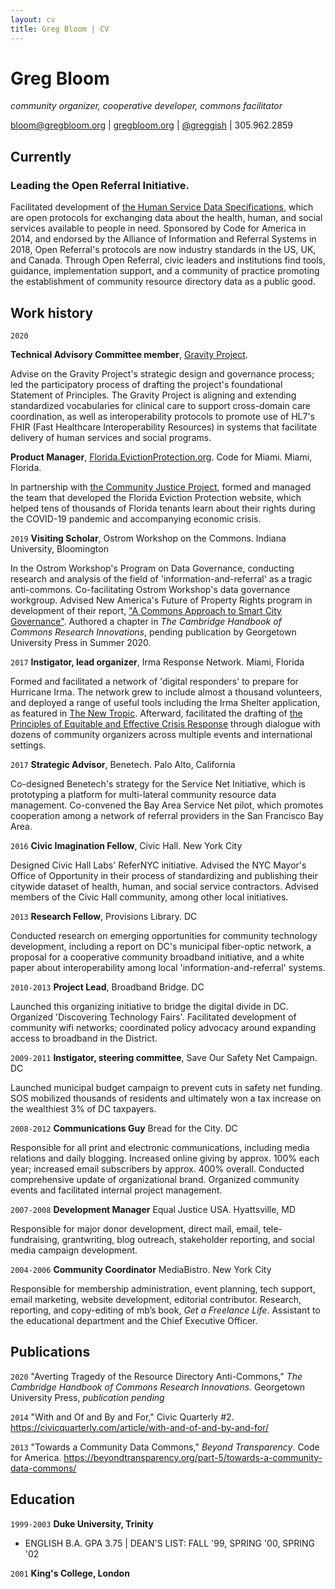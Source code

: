 ```yaml
---
layout: cv
title: Greg Bloom | CV
---
```

# Greg Bloom
_community organizer, cooperative developer, commons facilitator_

<div id="webaddress">
<a href="bloom@gregbloom.org">bloom@gregbloom.org</a>
| <a href="http://gregbloom.org">gregbloom.org</a> | <a href="http://twitter.com/greggish">@greggish</a> | 305.962.2859
</div>


## Currently

### Leading the Open Referral Initiative. 

Facilitated development of [the Human Service Data Specifications](http://docs.openreferral.org), which are open protocols for exchanging data about the health, human, and social services available to people in need. Sponsored by Code for America in 2014, and endorsed by the Alliance of Information and Referral Systems in 2018, Open Referral's protocols are now industry standards in the US, UK, and Canada. Through Open Referral, civic leaders and institutions find tools, guidance, implementation support, and a community of practice promoting the establishment of community resource directory data as a public good. 


## Work history

`2020`

__Technical Advisory Committee member__, [Gravity Project](https://www.hl7.org/gravity/). 

Advise on the Gravity Project's strategic design and governance process;  led the participatory process of drafting the project's foundational Statement of Principles. The Gravity Project is aligning and extending standardized vocabularies for clinical care to support cross-domain care coordination, as well as interoperability protocols to promote use of HL7's FHIR (Fast Healthcare Interoperability Resources) in systems that facilitate delivery of human services and social programs.

__Product Manager__, [Florida.EvictionProtection.org](http://florida.evictionprotection.org). Code for Miami. Miami, Florida. 

In partnership with [the Community Justice Project](http://communityjusticeproject.com/), formed and managed the team that developed the Florida Eviction Protection website, which helped tens of thousands of Florida tenants learn about their rights during the COVID-19 pandemic and accompanying economic crisis. 

`2019`
__Visiting Scholar__, Ostrom Workshop on the Commons. Indiana University, Bloomington

In the Ostrom Workshop's Program on Data Governance, conducting research and analysis of the field of 'information-and-referral' as a tragic anti-commons. Co-facilitating Ostrom Workshop's data governance workgroup. Advised New America's Future of Property Rights program in development of their report, ["A Commons Approach to Smart City Governance"](https://www.newamerica.org/future-property-rights/reports/can-elinor-ostrom-make-cities-smarter/). Authored a chapter in _The Cambridge Handbook of Commons Research Innovations_, pending publication by Georgetown University Press in Summer 2020.

`2017`
__Instigator, lead organizer__, Irma Response Network. Miami, Florida

Formed and facilitated a network of 'digital responders' to prepare for Hurricane Irma. The network grew to include almost a thousand volunteers, and deployed a range of useful tools including the Irma Shelter application, as featured in [The New Tropic](https://thenewtropic.com/how-700-coders-and-volunteers-instantly-banded-together-to-aid-irma-relief/). Afterward, facilitated the drafting of [the Principles of Equitable and Effective Crisis Response](https://www.appropedia.org/Principles_for_an_Equitable_and_Effective_Crisis_Response) through dialogue with dozens of community organizers across multiple events and international settings.

`2017`
__Strategic Advisor__, Benetech. Palo Alto, California

Co-designed Benetech's strategy for the Service Net Initiative, which is prototyping a platform for multi-lateral community resource data management. Co-convened the Bay Area Service Net pilot, which promotes cooperation among a network of referral providers in the San Francisco Bay Area.

`2016`
__Civic Imagination Fellow__, Civic Hall. New York City

Designed Civic Hall Labs' ReferNYC initiative. Advised the NYC Mayor's Office of Opportunity in their process of standardizing and publishing their citywide dataset of health, human, and social service contractors. Advised members of the Civic Hall community, among other local initiatives.     

`2013`
__Research Fellow__, Provisions Library. DC

Conducted research on emerging opportunities for community technology development, including a report on DC's municipal fiber-optic network, a proposal for a cooperative community broadband initiative, and a white paper about interoperability among local 'information-and-referral' systems. 

`2010-2013`
__Project Lead__, Broadband Bridge. DC

Launched this organizing initiative to bridge the digital divide in DC. Organized 'Discovering Technology Fairs'. Facilitated development of community wifi networks; coordinated policy advocacy around expanding access to broadband in the District.

`2009-2011` __Instigator, steering committee__, Save Our Safety Net Campaign. DC

Launched municipal budget campaign to prevent cuts in safety net funding. SOS mobilized thousands of residents and ultimately won a tax increase on the wealthiest 3% of DC taxpayers.

`2008-2012` __Communications Guy__ Bread for the City. DC

Responsible for all print and electronic communications, including media relations and daily blogging. Increased online giving by approx. 100% each year; increased email subscribers by approx. 400% overall. Conducted comprehensive update of organizational brand. Organized community events and facilitated internal project management.

`2007-2008` __Development Manager__ Equal Justice USA. Hyattsville, MD

Responsible for major donor development, direct mail, email, tele-fundraising, grantwriting, blog outreach, stakeholder reporting, and social media campaign development.

`2004-2006` __Community Coordinator__ MediaBistro. New York City

Responsible for membership administration, event planning, tech support, email marketing, website development, editorial contributor. Research, reporting, and copy-editing of mb’s book, _Get a Freelance Life_. Assistant to the educational department and the Chief Executive Officer. 



## Publications

`2020`
"Averting Tragedy of the Resource Directory Anti-Commons," _The Cambridge Handbook of Commons Research Innovations_. Georgetown University Press, _publication pending_

`2014`
"With and Of and By and For," Civic Quarterly #2. https://civicquarterly.com/article/with-and-of-and-by-and-for/

`2013`
"Towards a Community Data Commons," _Beyond Transparency_. Code for America. https://beyondtransparency.org/part-5/towards-a-community-data-commons/


## Education

`1999-2003`
__Duke University, Trinity__

- ENGLISH B.A. GPA 3.75 | DEAN'S LIST: FALL '99, SPRING '00, SPRING '02

`2001`
__King's College, London__


<!-- ### Footer

Last updated: Jan 2020 -->


